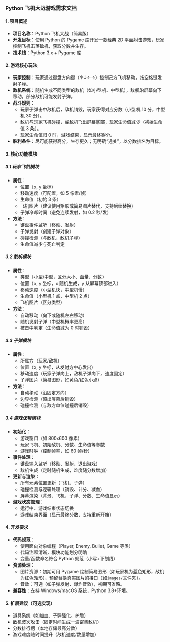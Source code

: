 ### **Python 飞机大战游戏需求文档**

#### 1. 项目概述

- **项目名称**：Python 飞机大战（简易版）
- **开发目标**：使用 Python 的 Pygame 库开发一款经典 2D 平面射击游戏，玩家控制飞机击落敌机，获取分数并生存。
- **技术栈**：Python 3.x + Pygame 库

#### 2. 游戏核心玩法

- **玩家控制**：玩家通过键盘方向键（↑↓←→）控制己方飞机移动，按空格键发射子弹。
- **敌机系统**：随机生成不同类型的敌机（如小型机、中型机），敌机沿屏幕向下移动，部分敌机可能发射子弹。
- **战斗规则**：
  - 玩家子弹击中敌机后，敌机销毁，玩家获得对应分数（小型机 10 分，中型机 30 分）。
  - 敌机与玩家飞机碰撞，或敌机飞出屏幕底部，玩家生命值减少（初始生命值 3 条）。
  - 玩家生命值归 0 时，游戏结束，显示最终得分。
- **胜利条件**：尽可能获得高分，生存更久；无明确“通关”，以分数排名为目标。

#### 3. 核心功能模块

##### 3.1 玩家飞机模块

- **属性**：
  - 位置（x, y 坐标）
  - 移动速度（可配置，如 5 像素/帧）
  - 生命值（初始 3 条）
  - 飞机图片（建议使用矩形或简易图片替代，支持后续替换）
  - 子弹冷却时间（避免连续发射，如 0.2 秒/发）
- **方法**：
  - 键盘事件监听（移动、发射）
  - 子弹发射（创建子弹对象）
  - 碰撞检测（与敌机、敌机子弹）
  - 生命值减少与死亡判定

##### 3.2 敌机模块

- **属性**：
  - 类型（小型/中型，区分大小、血量、分数）
  - 位置（x, y 坐标，x 随机生成，y 从屏幕顶部进入）
  - 移动速度（小型机快，中型机慢）
  - 生命值（小型机 1 点，中型机 2 点）
  - 飞机图片（区分类型）
- **方法**：
  - 自动移动（向下或随机左右移动）
  - 随机发射子弹（中型机概率更高）
  - 被击中判定（生命值减为 0 时销毁）

##### 3.3 子弹模块

- **属性**：
  - 所属方（玩家/敌机）
  - 位置（x, y 坐标，从发射方中心发出）
  - 移动速度（玩家子弹向上，敌机子弹向下，速度固定）
  - 子弹图片（简易图形，如黄色/红色小点）
- **方法**：
  - 自动移动（沿固定方向）
  - 边界检测（超出屏幕后销毁）
  - 碰撞检测（与敌方单位碰撞后销毁）

##### 3.4 游戏逻辑模块

- **初始化**：
  - 游戏窗口（如 800x600 像素）
  - 玩家飞机、初始敌机、分数、生命值等参数
  - 游戏时钟（控制帧率，如 60 帧/秒）
- **事件处理**：
  - 键盘输入监听（移动、发射、退出游戏）
  - 敌机生成（定时随机生成，难度随分数增加）
- **更新与渲染**：
  - 所有元素位置更新（飞机、子弹）
  - 碰撞检测与逻辑处理（销毁、计分、减血）
  - 屏幕渲染（背景、飞机、子弹、分数、生命值显示）
- **游戏状态管理**：
  - 运行中、游戏结束状态切换
  - 游戏结束界面（显示最终分数，支持重新开始）

#### 4. 开发要求

- **代码规范**：
  - 使用面向对象编程（Player, Enemy, Bullet, Game 等类）
  - 代码注释清晰，模块功能划分明确
  - 变量/函数命名符合 Python 规范（小写+下划线）
- **资源处理**：
  - 图片资源：初期可用 Pygame 绘制简易图形（如玩家机为蓝色矩形，敌机为红色矩形），预留替换真实图片的接口（如`images/`文件夹）。
  - 音效：可选（如子弹发射、爆炸音效），初期可省略。
- **兼容性**：支持 Windows/macOS 系统，Python 3.8+环境。

#### 5. 扩展建议（可选实现）

- 道具系统（如加血、子弹强化、护盾）
- 敌机波次攻击（固定时间生成一波密集敌机）
- 分数排行榜（本地存储最高分数）
- 游戏难度随时间提升（敌机速度/数量增加）

